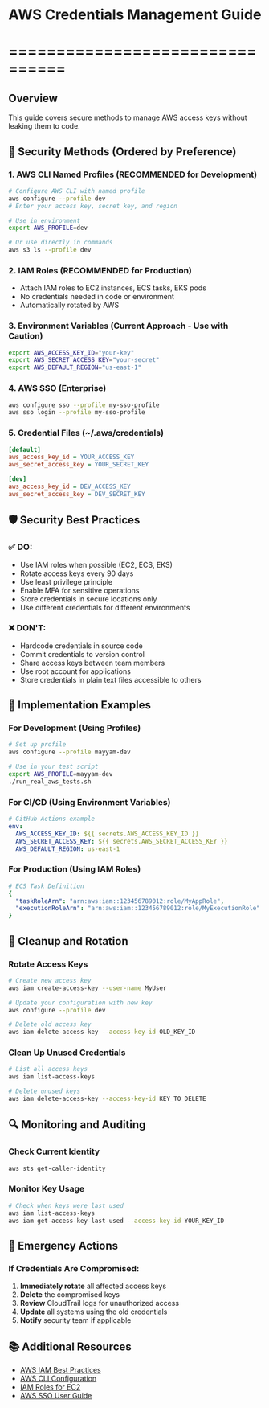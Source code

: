 # AWS Credentials Management Guide
# ================================

## Overview
This guide covers secure methods to manage AWS access keys without leaking them to code.

## 🔐 Security Methods (Ordered by Preference)

### 1. AWS CLI Named Profiles (RECOMMENDED for Development)
```bash
# Configure AWS CLI with named profile
aws configure --profile dev
# Enter your access key, secret key, and region

# Use in environment
export AWS_PROFILE=dev

# Or use directly in commands
aws s3 ls --profile dev
```

### 2. IAM Roles (RECOMMENDED for Production)
- Attach IAM roles to EC2 instances, ECS tasks, EKS pods
- No credentials needed in code or environment
- Automatically rotated by AWS

### 3. Environment Variables (Current Approach - Use with Caution)
```bash
export AWS_ACCESS_KEY_ID="your-key"
export AWS_SECRET_ACCESS_KEY="your-secret"
export AWS_DEFAULT_REGION="us-east-1"
```

### 4. AWS SSO (Enterprise)
```bash
aws configure sso --profile my-sso-profile
aws sso login --profile my-sso-profile
```

### 5. Credential Files (~/.aws/credentials)
```ini
[default]
aws_access_key_id = YOUR_ACCESS_KEY
aws_secret_access_key = YOUR_SECRET_KEY

[dev]
aws_access_key_id = DEV_ACCESS_KEY
aws_secret_access_key = DEV_SECRET_KEY
```

## 🛡️ Security Best Practices

### ✅ DO:
- Use IAM roles when possible (EC2, ECS, EKS)
- Rotate access keys every 90 days
- Use least privilege principle
- Enable MFA for sensitive operations
- Store credentials in secure locations only
- Use different credentials for different environments

### ❌ DON'T:
- Hardcode credentials in source code
- Commit credentials to version control
- Share access keys between team members
- Use root account for applications
- Store credentials in plain text files accessible to others

## 🔧 Implementation Examples

### For Development (Using Profiles)
```bash
# Set up profile
aws configure --profile mayyam-dev

# Use in your test script
export AWS_PROFILE=mayyam-dev
./run_real_aws_tests.sh
```

### For CI/CD (Using Environment Variables)
```yaml
# GitHub Actions example
env:
  AWS_ACCESS_KEY_ID: ${{ secrets.AWS_ACCESS_KEY_ID }}
  AWS_SECRET_ACCESS_KEY: ${{ secrets.AWS_SECRET_ACCESS_KEY }}
  AWS_DEFAULT_REGION: us-east-1
```

### For Production (Using IAM Roles)
```yaml
# ECS Task Definition
{
  "taskRoleArn": "arn:aws:iam::123456789012:role/MyAppRole",
  "executionRoleArn": "arn:aws:iam::123456789012:role/MyExecutionRole"
}
```

## 🧹 Cleanup and Rotation

### Rotate Access Keys
```bash
# Create new access key
aws iam create-access-key --user-name MyUser

# Update your configuration with new key
aws configure --profile dev

# Delete old access key
aws iam delete-access-key --access-key-id OLD_KEY_ID
```

### Clean Up Unused Credentials
```bash
# List all access keys
aws iam list-access-keys

# Delete unused keys
aws iam delete-access-key --access-key-id KEY_TO_DELETE
```

## 🔍 Monitoring and Auditing

### Check Current Identity
```bash
aws sts get-caller-identity
```

### Monitor Key Usage
```bash
# Check when keys were last used
aws iam list-access-keys
aws iam get-access-key-last-used --access-key-id YOUR_KEY_ID
```

## 🚨 Emergency Actions

### If Credentials Are Compromised:
1. **Immediately rotate** all affected access keys
2. **Delete** the compromised keys
3. **Review** CloudTrail logs for unauthorized access
4. **Update** all systems using the old credentials
5. **Notify** security team if applicable

## 📚 Additional Resources

- [AWS IAM Best Practices](https://docs.aws.amazon.com/IAM/latest/UserGuide/best-practices.html)
- [AWS CLI Configuration](https://docs.aws.amazon.com/cli/latest/userguide/cli-configure-files.html)
- [IAM Roles for EC2](https://docs.aws.amazon.com/AWSEC2/latest/UserGuide/iam-roles-for-amazon-ec2.html)
- [AWS SSO User Guide](https://docs.aws.amazon.com/singlesignon/latest/userguide/what-is.html)
